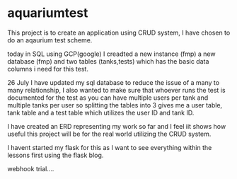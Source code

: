 # aquariumtest

This project is to create an application using CRUD system, I have chosen to do an aqaurium test scheme.

today in SQL using GCP(google) I creadted a new instance (fmp) a new database (fmp) and two tables (tanks,tests) which has the basic data columns i need for this test.

26 July
I have updated my sql database to reduce the issue of a many to many relationship, I also wanted to make sure that whoever runs the test is documented for the test as you can have multiple users per tank and multiple tanks per user so splitting the tables into 3 gives me a user table, tank table and a test table which utilizes the user ID and tank ID.

I have created an ERD representing my work so far and I feel iit shows how useful this project will be for the real world utilizing the CRUD system.

I havent started my flask for this as I want to see everything within the lessons first using the flask blog.

webhook trial....
